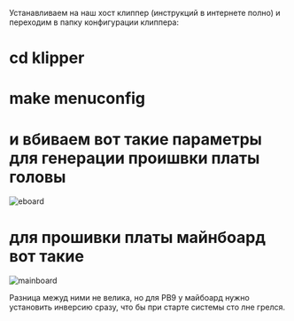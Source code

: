 Устанавливаем на наш хост клиппер (инструкций в интернете полно) и переходим в папку конфигурации клиппера:
# cd klipper
# make menuconfig
# и вбиваем вот такие параметры для генерации проишвки платы головы
![eboard](https://i.ibb.co/pz9dkrV/Screenshot-5.png)
# для прошивки платы майнбоард вот такие
![mainboard](https://i.ibb.co/xGCpB4f/Screenshot-6.png)

Разница межуд ними не велика, но для PB9 у майбоард нужно установить инверсию сразу, что бы при старте системы сто лне грелся.
